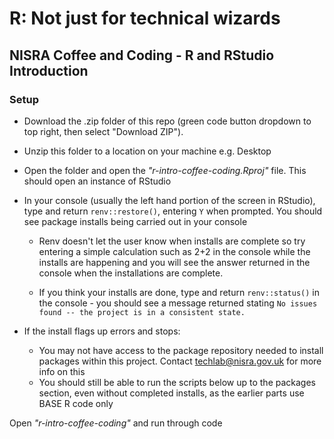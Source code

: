# R: Not just for technical wizards
## NISRA Coffee and Coding - R and RStudio Introduction

### Setup 
- Download the .zip folder of this repo (green code button dropdown to top right, then select "Download ZIP").

- Unzip this folder to a location on your machine e.g. Desktop

- Open the folder and open the _"r-intro-coffee-coding.Rproj"_ file. This should open an instance of RStudio

- In your console (usually the left hand portion of the screen in RStudio), type and return `renv::restore()`, entering `Y` when prompted. You should see package installs being carried out in your console

  - Renv doesn't let the user know when installs are complete so try entering a simple calculation such as 2+2 in the console while the installs are happening and you will see the answer returned in the console when the installations are complete.
  
  - If you think your installs are done, type and return `renv::status()` in the console - you should see a message returned stating `No issues found -- the project is in a consistent state.`

- If the install flags up errors and stops:
  - You may not have access to the package repository needed to install packages within this project. Contact techlab@nisra.gov.uk for more info on this
  - You should still be able to run the scripts below up to the packages section, even without completed installs, as the earlier parts use BASE R code only

Open _"r-intro-coffee-coding"_ and run through code
